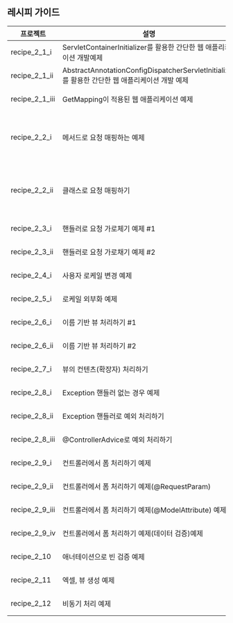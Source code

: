 ## 레시피 가이드

| 프로젝트       | 설명                                                                                           | 비고                                        |
| -------------- | ---------------------------------------------------------------------------------------------- |-------------------------------------------|
| recipe_2_1_i   | ServletContainerInitializer를 활용한 간단한 웹 애플리케이션 개발예제                           | (검토완료-이슈 없음)                              |
| recipe_2_1_ii  | AbstractAnnotationConfigDispatcherServletInitializer를 활용한 간단한 웹 애플리케이션 개발 예제 | (검토완료-이슈 없음)                              |
| recipe_2_1_iii | GetMapping이 적용된 웹 애플리케이션 예제                                                       | (검토완료-이슈 없음)                              |
| recipe_2_2_i   | 메서드로 요청 매핑하는 예제                                                                    | (검토완료-memberList.jsp가 소스에 없음, 직접 개발해 추가함) |
| recipe_2_2_ii  | 클래스로 요청 매핑하기                                                                         | (검토완료-memberList.jsp가 소스에 없음, 직접 개발해 추가함)             |
| recipe_2_3_i   | 핸들러로 요청 가로체기 예제 #1                                                                 | (검토완료-이슈 없음)                              |
| recipe_2_3_ii  | 핸들러로 요청 가로채기 예제 #2                                                                 | (검토완료-이슈 없음)                              |
| recipe_2_4_i   | 사용자 로케일 변경 예제                                                                        | (검토완료-이슈 없음)                              |
| recipe_2_5_i   | 로케일 외부화 예제                                                                             | (검토완료-이슈 없음)                              |
| recipe_2_6_i   | 이름 기반 뷰 처리하기 #1                                                                       | (검토완료-이슈없음)                               |
| recipe_2_6_ii  | 이름 기반 뷰 처리하기 #2                                                                       | (검토완료-이슈없음)                               |
| recipe_2_7_i   | 뷰의 컨텐츠(확장자) 처리하기                                                                   | (검토완료-이슈없음)                               |
| recipe_2_8_i   | Exception 핸들러 없는 경우 예제                                                                | (검토완료-이슈 없음)                              |
| recipe_2_8_ii  | Exception 핸들러로 예외 처리하기                                                               | (검토완료-이슈 없음)                              |
| recipe_2_8_iii | @ControllerAdvice로 예외 처리하기                                                              | (검토완료-이슈 없음)                              |
| recipe_2_9_i   | 컨트롤러에서 폼 처리하기 예제                                                                  | (검토완료-이슈 없음)                              |
| recipe_2_9_ii  | 컨트롤러에서 폼 처리하기 예제(@RequestParam)                                                   | (검토완료-이슈 없음)                              |
| recipe_2_9_iii | 컨트롤러에서 폼 처리하기 예제(@ModelAttribute) 예제                                            | (검토완료-이슈 없음)                              |
| recipe_2_9_iv  | 컨트롤러에서 폼 처리하기 예제(데이터 검증)예제                                                 | (검토완료-이슈 없음)                              |
| recipe_2_10    | 애너테이션으로 빈 검증 예제                                                                    | (검토완료-이슈 없음)                              |
| recipe_2_11    | 엑셀, 뷰 생성 예제                                                                             | (검토완료-이슈 없음)                              |
| recipe_2_12    | 비동기 처리 예제                                                                               | (검토완료-이슈 없음)                              |
